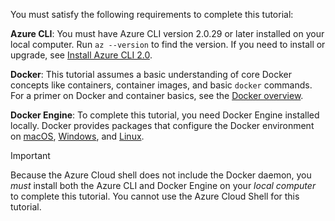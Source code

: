 You must satisfy the following requirements to complete this tutorial:

**Azure CLI**: You must have Azure CLI version 2.0.29 or later installed on your local computer. Run `az --version` to find the version. If you need to install or upgrade, see [Install Azure CLI 2.0][azure-cli-install].

**Docker**: This tutorial assumes a basic understanding of core Docker concepts like containers, container images, and basic `docker` commands. For a primer on Docker and container basics, see the [Docker overview][docker-get-started].

**Docker Engine**: To complete this tutorial, you need Docker Engine installed locally. Docker provides packages that configure the Docker environment on [macOS][docker-mac], [Windows][docker-windows], and [Linux][docker-linux].

> [!IMPORTANT]
> Because the Azure Cloud shell does not include the Docker daemon, you *must* install both the Azure CLI and Docker Engine on your *local computer* to complete this tutorial. You cannot use the Azure Cloud Shell for this tutorial.

<!-- LINKS - External -->
[docker-get-started]: https://docs.docker.com/engine/docker-overview/
[docker-linux]: https://docs.docker.com/engine/installation/#supported-platforms
[docker-mac]: https://docs.docker.com/docker-for-mac/
[docker-windows]: https://docs.docker.com/docker-for-windows/

<!-- LINKS - Internal -->
[azure-cli-install]: /cli/azure/install-azure-cli